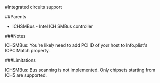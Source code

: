 #Integrated circuits support

##Parents
- ICHSMBus - Intel ICH SMBus controller

###Notes

ICHSMBus: You're likely need to add PCI ID of your host to Info.plist's IOPCIMatch property.

###Limitations

ICHSMBus: Bus scanning is not implemented. Only chipsets starting from ICH5 are supported.

